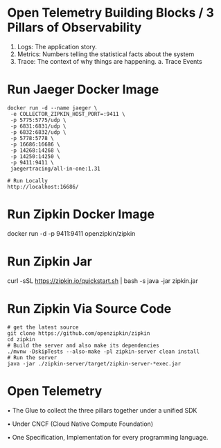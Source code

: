 # Open Telemetry Building Blocks / 3 Pillars of Observability

1. Logs: The application story.
2. Metrics: Numbers telling the statistical facts about the system
3. Trace: The context of why things are happening.
   a. Trace Events

# Run Jaeger Docker Image

```
docker run -d --name jaeger \
 -e COLLECTOR_ZIPKIN_HOST_PORT=:9411 \
 -p 5775:5775/udp \
 -p 6831:6831/udp \
 -p 6832:6832/udp \
 -p 5778:5778 \
 -p 16686:16686 \
 -p 14268:14268 \
 -p 14250:14250 \
 -p 9411:9411 \
 jaegertracing/all-in-one:1.31

# Run Locally
http://localhost:16686/
```

# Run Zipkin Docker Image

docker run -d -p 9411:9411 openzipkin/zipkin

# Run Zipkin Jar

curl -sSL https://zipkin.io/quickstart.sh | bash -s
java -jar zipkin.jar

# Run Zipkin Via Source Code

```
# get the latest source
git clone https://github.com/openzipkin/zipkin
cd zipkin
# Build the server and also make its dependencies
./mvnw -DskipTests --also-make -pl zipkin-server clean install
# Run the server
java -jar ./zipkin-server/target/zipkin-server-*exec.jar
```

# Open Telemetry

• The Glue to collect the three pillars together under a unified SDK

• Under CNCF (Cloud Native Compute Foundation)

• One Specification, Implementation for every programming language.
